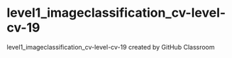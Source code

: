 # level1_imageclassification_cv-level-cv-19
level1_imageclassification_cv-level-cv-19 created by GitHub Classroom
